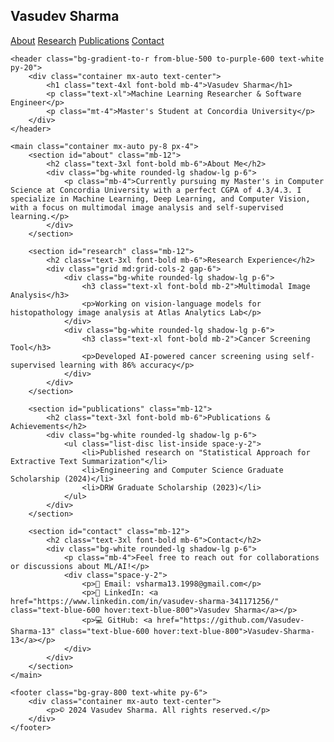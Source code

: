 <!DOCTYPE html>
<html lang="en">
<head>
    <meta charset="UTF-8">
    <meta name="viewport" content="width=device-width, initial-scale=1.0">
    <title>Vasudev Sharma - ML Researcher & Software Engineer</title>
    <script src="https://cdnjs.cloudflare.com/ajax/libs/tailwindcss/2.2.19/tailwind.min.js"></script>
</head>
<body class="bg-gray-100">
    <nav class="bg-gray-800 text-white p-4">
        <div class="container mx-auto flex justify-between items-center">
            <h1 class="text-xl font-bold">Vasudev Sharma</h1>
            <div class="space-x-4">
                <a href="#about" class="hover:text-gray-300">About</a>
                <a href="#research" class="hover:text-gray-300">Research</a>
                <a href="#publications" class="hover:text-gray-300">Publications</a>
                <a href="#contact" class="hover:text-gray-300">Contact</a>
            </div>
        </div>
    </nav>

    <header class="bg-gradient-to-r from-blue-500 to-purple-600 text-white py-20">
        <div class="container mx-auto text-center">
            <h1 class="text-4xl font-bold mb-4">Vasudev Sharma</h1>
            <p class="text-xl">Machine Learning Researcher & Software Engineer</p>
            <p class="mt-4">Master's Student at Concordia University</p>
        </div>
    </header>

    <main class="container mx-auto py-8 px-4">
        <section id="about" class="mb-12">
            <h2 class="text-3xl font-bold mb-6">About Me</h2>
            <div class="bg-white rounded-lg shadow-lg p-6">
                <p class="mb-4">Currently pursuing my Master's in Computer Science at Concordia University with a perfect CGPA of 4.3/4.3. I specialize in Machine Learning, Deep Learning, and Computer Vision, with a focus on multimodal image analysis and self-supervised learning.</p>
            </div>
        </section>

        <section id="research" class="mb-12">
            <h2 class="text-3xl font-bold mb-6">Research Experience</h2>
            <div class="grid md:grid-cols-2 gap-6">
                <div class="bg-white rounded-lg shadow-lg p-6">
                    <h3 class="text-xl font-bold mb-2">Multimodal Image Analysis</h3>
                    <p>Working on vision-language models for histopathology image analysis at Atlas Analytics Lab</p>
                </div>
                <div class="bg-white rounded-lg shadow-lg p-6">
                    <h3 class="text-xl font-bold mb-2">Cancer Screening Tool</h3>
                    <p>Developed AI-powered cancer screening using self-supervised learning with 86% accuracy</p>
                </div>
            </div>
        </section>

        <section id="publications" class="mb-12">
            <h2 class="text-3xl font-bold mb-6">Publications & Achievements</h2>
            <div class="bg-white rounded-lg shadow-lg p-6">
                <ul class="list-disc list-inside space-y-2">
                    <li>Published research on "Statistical Approach for Extractive Text Summarization"</li>
                    <li>Engineering and Computer Science Graduate Scholarship (2024)</li>
                    <li>DRW Graduate Scholarship (2023)</li>
                </ul>
            </div>
        </section>

        <section id="contact" class="mb-12">
            <h2 class="text-3xl font-bold mb-6">Contact</h2>
            <div class="bg-white rounded-lg shadow-lg p-6">
                <p class="mb-4">Feel free to reach out for collaborations or discussions about ML/AI!</p>
                <div class="space-y-2">
                    <p>📧 Email: vsharma13.1998@gmail.com</p>
                    <p>💼 LinkedIn: <a href="https://www.linkedin.com/in/vasudev-sharma-341171256/" class="text-blue-600 hover:text-blue-800">Vasudev Sharma</a></p>
                    <p>💻 GitHub: <a href="https://github.com/Vasudev-Sharma-13" class="text-blue-600 hover:text-blue-800">Vasudev-Sharma-13</a></p>
                </div>
            </div>
        </section>
    </main>

    <footer class="bg-gray-800 text-white py-6">
        <div class="container mx-auto text-center">
            <p>© 2024 Vasudev Sharma. All rights reserved.</p>
        </div>
    </footer>
</body>
</html>
